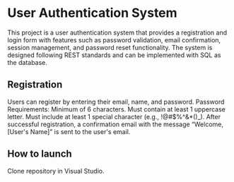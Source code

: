 # User Authentication System

This project is a user authentication system that provides a registration and login form with features such as password validation, email confirmation, session management, and password reset functionality. 
The system is designed following REST standards and can be implemented with SQL as the database.

## Registration
Users can register by entering their email, name, and password.
Password Requirements:
Minimum of 6 characters.
Must contain at least 1 uppercase letter.
Must include at least 1 special character (e.g., !@#$%^&*()_).
After successful registration, a confirmation email with the message “Welcome, [User's Name]” is sent to the user's email.

## How to launch

Clone repository in Visual Studio.



